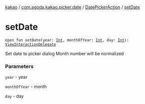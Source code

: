 [kakao](../../index.md) / [com.agoda.kakao.picker.date](../index.md) / [DatePickerAction](index.md) / [setDate](./set-date.md)

# setDate

`open fun setDate(year: `[`Int`](https://kotlinlang.org/api/latest/jvm/stdlib/kotlin/-int/index.html)`, monthOfYear: `[`Int`](https://kotlinlang.org/api/latest/jvm/stdlib/kotlin/-int/index.html)`, day: `[`Int`](https://kotlinlang.org/api/latest/jvm/stdlib/kotlin/-int/index.html)`): `[`ViewInteractionDelegate`](../../com.agoda.kakao.delegate/-view-interaction-delegate/index.md)

Set date to picker dialog
Month number will be normalized

### Parameters

`year` - year

`monthOfYear` - month

`day` - day